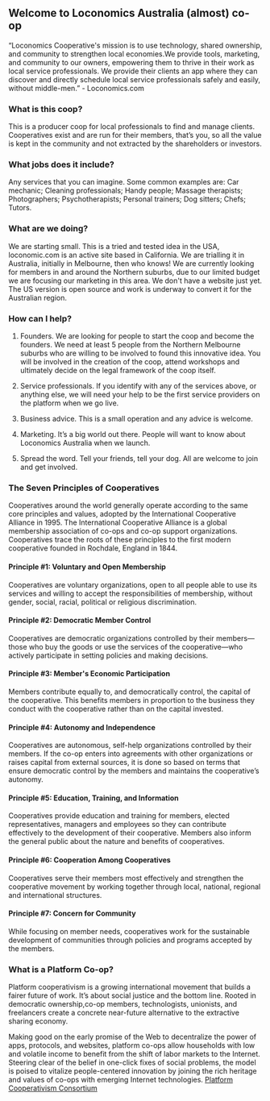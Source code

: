 ## Welcome to Loconomics Australia (almost) co-op

“Loconomics Cooperative's mission is to use technology, shared ownership, and community to strengthen local economies.We provide tools, marketing, and community to our owners, empowering them to thrive in their work as local service professionals. We provide their clients an app where they can discover and directly schedule local service professionals safely and easily, without middle-men.” - Loconomics.com

### What is this coop?

This is a producer coop for local professionals to find and manage clients. Cooperatives exist and are run for their members, that’s you, so all the value is kept in the community and not extracted by the shareholders or investors.

### What jobs does it include?

Any services that you can imagine. Some common examples are: Car mechanic; Cleaning professionals; Handy people; Massage therapists; Photographers; Psychotherapists; Personal trainers; Dog sitters; Chefs; Tutors.

### What are we doing?

We are starting small. This is a tried and tested idea in the USA, loconomic.com is an active site based in California. We are trialling it in Australia, initially in Melbourne, then who knows!
We are currently looking for members in and around the Northern suburbs, due to our limited budget we are focusing our marketing in this area.
We don't have a website just yet. The US version is open source and work is underway to convert it for the Australian region.

### How can I help?

1. Founders. We are looking for people to start the coop and become the founders. We need at least 5 people from the Northern Melbourne suburbs who are willing to be involved to found this innovative idea. You will be involved in the creation of the coop, attend workshops and ultimately decide on the legal framework of the coop itself.

2. Service professionals. If you identify with any of the services above, or anything else, we will need your help to be the first service providers on the platform when we go live.

3. Business advice. This is a small operation and any advice is welcome.

4. Marketing. It’s a big world out there. People will want to know about Loconomics Australia when we launch.

5. Spread the word. Tell your friends, tell your dog. All are welcome to join and get involved.

### The Seven Principles of Cooperatives

Cooperatives around the world generally operate according to the same core principles and values, adopted by the International Cooperative Alliance in 1995. The International Cooperative Alliance is a global membership association of co-ops and co-op support organizations. Cooperatives trace the roots of these principles to the first modern cooperative founded in Rochdale, England in 1844.

#### Principle #1: Voluntary and Open Membership
Cooperatives are voluntary organizations, open to all people able to use its services and willing to accept the responsibilities of membership, without gender, social, racial, political or religious discrimination.
 
#### Principle #2: Democratic Member Control 
Cooperatives are democratic organizations controlled by their members—those who buy the goods or use the services of the cooperative—who actively participate in setting policies and making decisions. 

#### Principle #3: Member's Economic Participation 
Members contribute equally to, and democratically control, the capital of the cooperative. This benefits members in proportion to the business they conduct with the cooperative rather than on the capital invested. 
 
#### Principle #4: Autonomy and Independence
Cooperatives are autonomous, self-help organizations controlled by their members. If the co-op enters into agreements with other organizations or raises capital from external sources, it is done so based on terms that ensure democratic control by the members and maintains the cooperative’s autonomy.  
 
#### Principle #5: Education, Training, and Information 
Cooperatives provide education and training for members, elected representatives, managers and employees so they can contribute effectively to the development of their cooperative. Members also inform the general public about the nature and benefits of cooperatives. 
 
#### Principle #6: Cooperation Among Cooperatives 
Cooperatives serve their members most effectively and strengthen the cooperative movement by working together through local, national, regional and international structures.
 
#### Principle #7: Concern for Community
While focusing on member needs, cooperatives work for the sustainable development of communities through policies and programs accepted by the members.

### What is a Platform Co-op?
Platform cooperativism is a growing international movement that builds a fairer future of work. It’s about social justice and the bottom line. Rooted in democratic ownership,co-op members, technologists, unionists, and freelancers create a concrete near-future alternative to the extractive sharing economy.

Making good on the early promise of the Web to decentralize the power of apps, protocols, and websites, platform co-ops allow households with low and volatile income to benefit from the shift of labor markets to the Internet. Steering clear of the belief in one-click fixes of social problems, the model is poised to vitalize people-centered innovation by joining the rich heritage and values of co-ops with emerging Internet technologies. [Platform Cooperativism Consortium](https://platform.coop/about)
